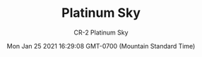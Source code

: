 ---
category: "wall_covering"
date: "Mon Jan 25 2021 16:29:08 GMT-0700 (Mountain Standard Time)"
description: "null"
designer: "Carlos Ramirez"
href: "https://www.areaenvironments.com/carlos-ramirez"
image_primary: "./img/CR+Platinum+Sky+Art.jpg"
image_secondary: "./img/CR+Platinum+Sky+Interior.jpg"
image_thumb: "./img/Carlos+Ramirez.png"
manufacturer: "Area Environments"
slug: "/manufacturers/area_environments/wall_covering/platinum_sky"
subtitle: "CR-2  Platinum Sky"
tags:
  - "area_environments"
  - "wall_covering"
title: "Platinum Sky"
---